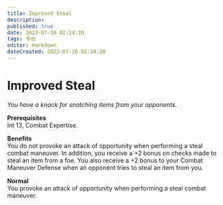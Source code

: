```yaml
---
title: Improved Steal
description: 
published: true
date: 2023-07-10 02:24:20
tags: 专长
editor: markdown
dateCreated: 2023-07-10 02:24:20
---
```


# Improved Steal

_You have a knack for snatching items from your opponents._  
  
 **Prerequisites**  
Int 13, Combat Expertise.  
  
 **Benefits**  
You do not provoke an attack of opportunity when performing a steal combat
maneuver. In addition, you receive a +2 bonus on checks made to steal an item
from a foe. You also receive a +2 bonus to your Combat Maneuver Defense when
an opponent tries to steal an item from you.  
  
 **Normal**  
You provoke an attack of opportunity when performing a steal combat maneuver.


